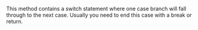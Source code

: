 This method contains a switch statement where one case branch will fall through to the next case. Usually you need to end this case with a break or return.